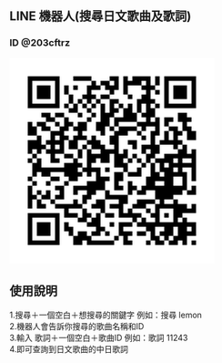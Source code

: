  ## LINE 機器⼈(搜尋日文歌曲及歌詞)
 
 ### ID @203cftrz

<img src="https://github.com/20ja/node-line-20ja/blob/master/%E6%A9%9F%E5%99%A8%E4%BA%BAqrcode.png?raw=true" /> 

## 使用說明
1.搜尋＋一個空白＋想搜尋的關鍵字 例如：搜尋 lemon <br>
2.機器人會告訴你搜尋的歌曲名稱和ID <br>
3.輸入 歌詞＋一個空白＋歌曲ID 例如：歌詞 11243 <br>
4.即可查詢到日文歌曲的中日歌詞 <br>
